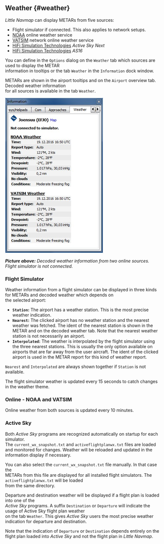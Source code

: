 ## Weather {#weather}

_Little Navmap_ can display METARs from five sources:

* Flight simulator if connected. This also applies to network setups.
* [NOAA](http://www.weather.gov) online weather service
* [VATSIM](http://www.vatsim.net) network online weather service
* [HiFi Simulation Technologies](http://www.hifisimtech.com) _Active Sky Next_
* [HiFi Simulation Technologies](http://www.hifisimtech.com) _AS16_

You can define in the `Options` dialog on the `Weather` tab which sources are used to display the METAR  
information in tooltips or the tab `Weather` in the `Information` dock window.

METARs are shown in the airport tooltips and on the `Airport` overview tab. Decoded weather information  
for all sources is available in the tab `Weather`.

![Weather tab](../images/weather.jpg "Weather tab")

_**Picture above:** Decoded weather information from two online sources. Flight simulator is not connected._

### Flight Simulator

Weather information from a flight simulator can be displayed in three kinds for METARs and decoded weather which depends on  
the selected airport:

* **`Station`:** The airport has a weather station. This is the most precise weather indication.
* **`Nearest`:** The clicked airport has no weather station and the nearest weather was fetched. The ident of the nearest station is shown in the METAR and on the decoded weather tab. Note that the nearest weather station is not necessarily an airport.
* **`Interpolated`:** The weather is interpolated by the flight simulator using the three nearest stations. This is usually the only option available on airports that are far away from the user aircraft. The ident of the clicked airport is used in the METAR report for this kind of weather report.

`Nearest` and `Interpolated` are always shown together if `Station` is not available.

The flight simulator weather is updated every 15 seconds to catch changes in the weather theme.

### Online - NOAA and VATSIM

Online weather from both sources is updated every 10 minutes.

### Active Sky

Both _Active Sky_ programs are recognized automatically on startup for each simulator.  
The `current_wx_snapshot.txt` and `activeflightplanwx.txt` files are loaded and monitored for changes. Weather will be reloaded and updated in the  
information display if necessary.

You can also select the `current_wx_snapshot.txt` file manually. In that case the  
METARs from this file are displayed for all installed flight simulators. The `activeflightplanwx.txt` will be loaded  
from the same directory.

Departure and destination weather will be displayed if a flight plan is loaded into one of the  
_Active Sky_ programs. A suffix `Destination` or `Departure` will indicate the usage of Active Sky flight plan weather  
on the tab `Weather`. This gives _Active Sky_ users the most precise weather indication for departure and destination.

Note that the indication of `Departure` or `Destination` depends entirely on the flight plan loaded into _Active Sky_ and not the flight plan in _Little Navmap_.

